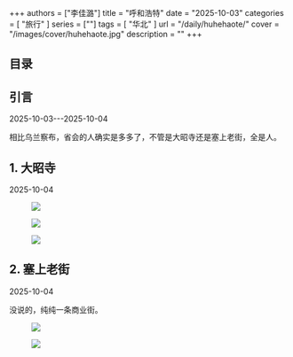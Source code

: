 +++
authors = ["李佳潞"]
title = "呼和浩特"
date = "2025-10-03"
categories = [
    "旅行"
]
series = [""]
tags = [
    "华北"
]
url = "/daily/huhehaote/"
cover = "/images/cover/huhehaote.jpg"
description = ""
+++
<!DOCTYPE html>
<html lang="zh-CN">
<head>
    <meta charset="UTF-8">
    <meta name="viewport" content="width=device-width, initial-scale=1.0">
    <link rel="stylesheet" href="/assets/css/styles.css">
    <script src="/assets/js/toc.js"></script>    
</head>
<body>
    <article>
        <nav>
            <h2>目录</h2>
            <ul id="toc">
                <!-- 目录项会在这里动态生成 -->
            </ul>
        </nav>
        <section>
            <h2>引言</h2>
            <p>2025-10-03---2025-10-04</p>
            <p>         相比乌兰察布，省会的人确实是多多了，不管是大昭寺还是塞上老街，全是人。</p>
        </section>
        <section>
            <h2>1. 大昭寺</h2>
            <p>2025-10-04 <i class="fas fa-sun"></i></p>
            <div class="container">
                <div class="image">
                    <figure>
                        <a data-fancybox="gallery" href="https://cdn.heirenlop.com/daily-record/huhe2.png">
    <img src="https://cdn.heirenlop.com/daily-record/huhe2.png" loading="lazy">
</a>
                    </figure>
                </div>
            </div>
                        <div class="container">
                <div class="image">
                    <figure>
                        <a data-fancybox="gallery" href="https://cdn.heirenlop.com/daily-record/huhe3.png">
    <img src="https://cdn.heirenlop.com/daily-record/huhe3.png" loading="lazy">
</a>
                    </figure>
                </div>
            </div>
                                    <div class="container">
                <div class="image">
                    <figure>
                        <a data-fancybox="gallery" href="https://cdn.heirenlop.com/daily-record/huhe4.png">
    <img src="https://cdn.heirenlop.com/daily-record/huhe4.png" loading="lazy">
</a>
                    </figure>
                </div>
            </div>
        </section>
        <section>
            <h2>2. 塞上老街</h2>
            <p>2025-10-04 <i class="fas fa-sun"></i></p>
            <p>         没说的，纯纯一条商业街。</p>
            <div class="container">
                <div class="image">
                    <figure>
                        <a data-fancybox="gallery" href="https://cdn.heirenlop.com/daily-record/huhe5.png">
    <img src="https://cdn.heirenlop.com/daily-record/huhe5.png" loading="lazy">
</a>
                    </figure>
                </div>
            </div>
            <div class="container">
                <div class="image">
                    <figure>
                        <a data-fancybox="gallery" href="https://cdn.heirenlop.com/daily-record/huhe6.png">
    <img src="https://cdn.heirenlop.com/daily-record/huhe6.png" loading="lazy">
</a>
                    </figure>
                </div>
            </div>
        </section>
    </article>
</body>
</html>